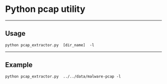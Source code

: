 # Python pcap utility

----
## Usage 

    python pcap_extractor.py  [dir_name]  -l

----
## Example
    python pcap_extractor.py  ../../data/malware-pcap -l